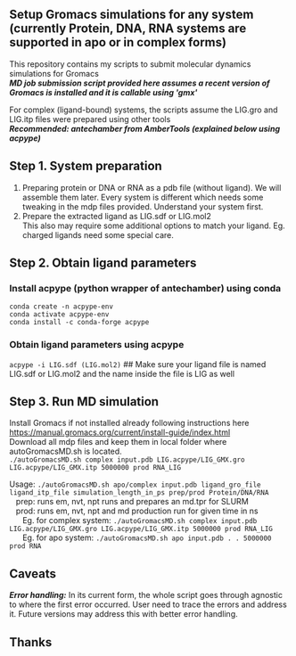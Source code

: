 ## Setup Gromacs simulations for any system (currently Protein, DNA, RNA systems are supported in apo or in complex forms)
This repository contains my scripts to submit molecular dynamics simulations for Gromacs  
***MD job submission script provided here assumes a recent version of Gromacs is installed and it is callable using 'gmx'***  

For complex (ligand-bound) systems, the scripts assume the LIG.gro and LIG.itp files were prepared using other tools  
***Recommended: antechamber from AmberTools (explained below using acpype)***

## Step 1. System preparation
  1. Preparing protein or DNA or RNA as a pdb file (without ligand). We will assemble them later.
     Every system is different which needs some tweaking in the mdp files provided. Understand your system first.
  3. Prepare the extracted ligand as LIG.sdf or LIG.mol2  
     This also may require some additional options to match your ligand. Eg. charged ligands need some special care.

## Step 2. Obtain ligand parameters
### Install acpype (python wrapper of antechamber) using conda
  ```conda create -n acpype-env```  
  ```conda activate acpype-env```  
  ```conda install -c conda-forge acpype```  

### Obtain ligand parameters using acpype
  ```acpype -i LIG.sdf (LIG.mol2)```  ## Make sure your ligand file is named LIG.sdf or LIG.mol2 and the name inside the file is LIG as well

## Step 3. Run MD simulation
  Install Gromacs if not installed already following instructions here https://manual.gromacs.org/current/install-guide/index.html  
  Download all mdp files and keep them in local folder where autoGromacsMD.sh is located.  
  ```./autoGromacsMD.sh complex input.pdb LIG.acpype/LIG_GMX.gro LIG.acpype/LIG_GMX.itp 5000000 prod RNA_LIG```  

  Usage: ```./autoGromacsMD.sh apo/complex input.pdb ligand_gro_file ligand_itp_file simulation_length_in_ps prep/prod Protein/DNA/RNA```  
  &nbsp;&nbsp;&nbsp;prep: runs em, nvt, npt runs and prepares an md.tpr for SLURM  
  &nbsp;&nbsp;&nbsp;prod: runs em, nvt, npt and md production run for given time in ns  
  &nbsp;&nbsp;&nbsp;&nbsp;&nbsp;&nbsp;Eg. for complex system: ```./autoGromacsMD.sh complex input.pdb LIG.acpype/LIG_GMX.gro LIG.acpype/LIG_GMX.itp 5000000 prod RNA_LIG```  
  &nbsp;&nbsp;&nbsp;&nbsp;&nbsp;&nbsp;Eg. for apo system: ```./autoGromacsMD.sh apo input.pdb . . 5000000 prod RNA```  

## Caveats
***Error handling:*** In its current form, the whole script goes through agnostic to where the first error occurred. User need to trace the errors and address it. Future versions may address this with better error handling.

## Thanks

